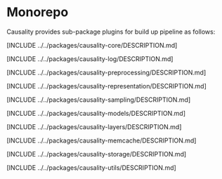 # Monorepo

Causality provides sub-package plugins for build up pipeline as follows:

[INCLUDE ../../packages/causality-core/DESCRIPTION.md]

[INCLUDE ../../packages/causality-log/DESCRIPTION.md]

[INCLUDE ../../packages/causality-preprocessing/DESCRIPTION.md]

[INCLUDE ../../packages/causality-representation/DESCRIPTION.md]

[INCLUDE ../../packages/causality-sampling/DESCRIPTION.md]

[INCLUDE ../../packages/causality-models/DESCRIPTION.md]

[INCLUDE ../../packages/causality-layers/DESCRIPTION.md]

[INCLUDE ../../packages/causality-memcache/DESCRIPTION.md]

[INCLUDE ../../packages/causality-storage/DESCRIPTION.md]

[INCLUDE ../../packages/causality-utils/DESCRIPTION.md]



